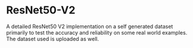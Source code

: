 # ResNet50-V2
A detailed ResNet50 V2 implementation on a self generated dataset primarily to test the accuracy and reliability on some real world examples. The dataset used is uploaded as well.
